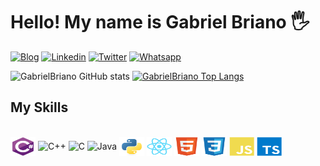 # Hello! My name is Gabriel Briano 🖐️

[![Blog](https://img.shields.io/badge/website-000000?style=for-the-badge&logo=About.me&logoColor=white)](https://gabrielbriano.netlify.app/)
[![Linkedin](https://img.shields.io/badge/LinkedIn-0077B5?style=for-the-badge&logo=linkedin&logoColor=white)](https://www.linkedin.com/in/gabriel-briano-de-oliveira-b40424226/)
[![Twitter](https://img.shields.io/badge/Twitter-1DA1F2?style=for-the-badge&logo=twitter&logoColor=white)](https://x.com/Guerra00749058)
[![Whatsapp](https://img.shields.io/badge/WhatsApp-25D366?style=for-the-badge&logo=whatsapp&logoColor=white)](https://api.whatsapp.com/send/?phone=5519997778215&text&type=phone_number&app_absent=0)

![GabrielBriano GitHub stats](https://github-readme-stats.vercel.app/api?username=GabrielBriano&show_icons=true&theme=dark)
[![GabrielBriano Top Langs](https://github-readme-stats.vercel.app/api/top-langs/?username=GabrielBriano&layout=donut&theme=dark)](https://github.com/GabrielBriano/github-readme-stats)


## My Skills

<div style="display: inline_block"><br>
    <img align="center" alt="Csharp" height="30" width="40" src="https://raw.githubusercontent.com/devicons/devicon/master/icons/csharp/csharp-original.svg">
    <img align="center" alt="C++" height="30" width="40" src="https://cdn.jsdelivr.net/gh/devicons/devicon@latest/icons/cplusplus/cplusplus-original.svg"/>
    <img align="center" alt="C" height="30" width="40" src="https://cdn.jsdelivr.net/gh/devicons/devicon@latest/icons/c/c-original.svg"/>
    <img align="center" alt="Java" height="30" width="40" src="https://cdn.jsdelivr.net/gh/devicons/devicon@latest/icons/java/java-original.svg"/>
    <img align="center" alt="Python" height="30" width="40" src="https://raw.githubusercontent.com/devicons/devicon/master/icons/python/python-original.svg">
    <img align="center" alt="React" height="30" width="40" src="https://raw.githubusercontent.com/devicons/devicon/master/icons/react/react-original.svg">
    <img align="center" alt="HTML" height="30" width="40" src="https://raw.githubusercontent.com/devicons/devicon/master/icons/html5/html5-original.svg">
    <img align="center" alt="CSS" height="30" width="40" src="https://raw.githubusercontent.com/devicons/devicon/master/icons/css3/css3-original.svg">
    <img align="center" alt="Js" height="30" width="40" src="https://raw.githubusercontent.com/devicons/devicon/master/icons/javascript/javascript-plain.svg">
    <img align="center" alt="Ts" height="30" width="40" src="https://raw.githubusercontent.com/devicons/devicon/master/icons/typescript/typescript-plain.svg">
</div>
